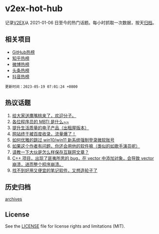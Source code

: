 # v2ex-hot-hub

 记录[V2EX](https://www.v2ex.com/)从 2021-01-06 日至今的热门话题。每小时抓取一次数据，按天[归档](archives)。
 
 ## 相关项目

- [GitHub热榜](https://github.com/it985/github-hot-hub)
- [知乎热榜](https://github.com/it985/zhihu-hot-hub)
- [微博热榜](https://github.com/it985/weibo-hot-hub)
- [头条热榜](https://github.com/it985/toutiao-hot-hub)
- [抖音热榜](https://github.com/it985/douyin-hot-hub)


 `更新时间：2023-05-19 07:01:24 +0800`

## 热议话题

1. [给大家送鹰嘴桃来了，欢迎分子。](https://www.v2ex.com/t/940945)
1. [各位程序员的 MBTI 是什么~~](https://www.v2ex.com/t/940934)
1. [提升生活质量的电子产品（出租屋版本）](https://www.v2ex.com/t/940937)
1. [网站终于被百度收录，流量爆了！](https://www.v2ex.com/t/940991)
1. [如何优雅的跳过 win10/win11 新系统强制登录微软账号](https://www.v2ex.com/t/940889)
1. [如果这个作者有问题，你还会用他的软件嘛（类似的如歌手演员呢）](https://www.v2ex.com/t/941057)
1. [请教一下大伙是怎么样保存互联网文章？](https://www.v2ex.com/t/941024)
1. [C++ 项目，出现了匪夷所思的 bug，在 vector 中添加对象，会导致 vector 崩溃，进而整个程序崩溃。](https://www.v2ex.com/t/941007)
1. [找不到好用又便宜的笔记软件，又想造轮子了](https://www.v2ex.com/t/940969)

## 历史归档

[archives](archives)

## License

See the [LICENSE](LICENSE) file for license rights and limitations (MIT).
